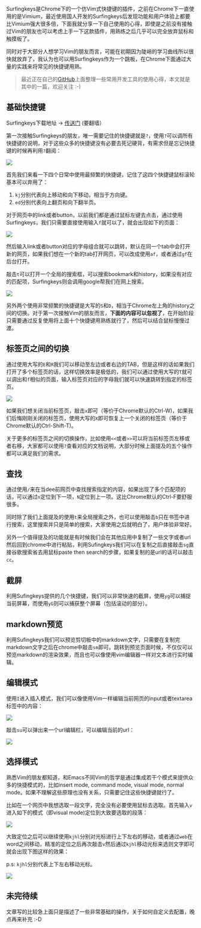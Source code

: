 Surfingkeys是Chrome下的一个仿Vim式快捷键的插件，之前在Chrome下一直使用的是Vimium，最近使用国人开发的Surfingkeys后发现功能和用户体验上都要比Vimium强大很多倍，下面我就分享一下自己使用的心得，即使是之前没有接触过Vim的朋友也可以考虑上手一下这款插件，用熟练之后几乎可以完全放弃鼠标和触摸板了。

同时对于大部分人想学习Vim的朋友而言，可能在初期因为陡峭的学习曲线所以很快就放弃了，我认为也可以用Surfingkeys作为一个跳板，在Chrome下面通过大量的实践来将常见的快捷键用熟。

> 最近正在自己的[GitHub]( https://github.com/ziwenxie/snippet )上面整理一些常用开发工具的使用心得，本文就是其中的一篇，欢迎关注 :-)


## 基础快捷键

Surfingkeys下载地址 -> [传送门](https://chrome.google.com/webstore/detail/surfingkeys/gfbliohnnapiefjpjlpjnehglfpaknnc) (要翻墙）

第一次接触Surfingkeys的朋友，唯一需要记住的快捷键就是`?`，使用`?`可以调所有快捷键的说明，对于这些众多的快捷键没有必要去死记硬背，有需求但是忘记快捷键的时候再利用`?`翻阅：

![](https://cloud.githubusercontent.com/assets/288207/16181995/1417ca44-36d4-11e6-96c9-9e84b33f0916.png)

首先我们来看一下四个日常中使用最频繁的快捷键，记住了这四个快捷键鼠标滚轮基本可以弃用了：

1. `kj`分别代表向上移动和向下移动，相当于方向键。
2. `ed`分别代表向上翻页和向下翻半页。

对于网页中的link或者button，以前我们都是通过鼠标左键去点击，通过使用Surfingkeys，我们只需要直接使用输入`f`就可以了，就会出现如下的页面：

![](https://user-gold-cdn.xitu.io/2017/8/24/3070995e6cb288b556c6c850e2a60605)

然后输入link或者button对应的字母组合就可以跳转，默认在同一个tab中会打开新的网页，如果我们想在一个新的tab打开网页，可以改成使用`af`，或者通过`gf`在后台打开。

敲击`t`可以打开一个全局的搜索框，可以搜索bookmark和history，如果没有对应的匹配项，Surfingkeys则会调用google帮我们在网上搜索。

![](https://user-gold-cdn.xitu.io/2017/8/24/b7d1684bd9c18b16f03446dc08e99397)

另外两个使用非常频繁的快捷键是大写的`S`和`D`，相当于Chrome左上角的history之间的切换。对于第一次接触Vim的朋友而言，**下面的内容可以忽视了**，在开始阶段只需要通过反复使用将上面十个快捷键用熟练就行了，然后可以结合鼠标慢慢过渡。


## 标签页之间的切换

通过使用大写的`E`和`R`我们可以移动至左边或者右边的TAB，但是这样的话如果我们打开了多个标签页的话，这样切换效率是极低的，我们可以通过使用大写的`T`就可以调出和`f`相似的页面，输入标签页对应的字母我们就可以快速跳转到指定的标签页。

![](https://user-gold-cdn.xitu.io/2017/8/24/66d054cc553dbdc2e3d04d7aeba9b28e)

如果我们想关闭当前标签页，敲击`x`即可（等价于Chrome默认的Ctrl-W)，如果我们后悔刚刚关闭的标签页，使用大写的`X`即可恢复上一个关闭的标签页（等价于Chrome默认的Ctrl-Shift-T)。

关于更多的标签页之间的切换操作，比如使用`<<`或者`>>`可以将当前标签页左移或者右移，大家都可以使用`?`查看对应的文档说明，大部分时候上面提及的五个操作都可以满足我们的需求。

## 查找

通过使用`/`来在当dee前网页中查找搜索指定的内容，如果出现了多个匹配项的话，可以通过`n`定位到下一项，`N`定位到上一项。这比Chrome默认的Ctrl-F要舒服很多。

同时除了我们上面提及的使用`t`来全局搜索之外，也可以使用敲击`b`只在书签中进行搜索，这里搜索并只是简单的搜索，大家使用之后就明白了，用户体验非常好。

另外一个值得提及的功能就是有时候我们会在其他应用中复制了一些文字或者url然后回到chrome中进行粘贴，利用Sufingkeys我们可以在复制之后直接敲击`sg`直接谷歌搜索省去用鼠标paste then search的步骤，如果复制的是url的话可以敲击`cc`。

## 截屏

利用Sufingkeys提供的几个快捷键，我们可以非常快速的截屏，使用`yg`可以捕捉当前屏幕，而使用`yG`则可以捕获整个屏幕（包括滚动的部分）。

## markdown预览

利用Sufingkeys我们可以预览剪切板中的markdown文字，只需要在复制完markdown文字之后在chrome中敲击`sm`即可。跳转到预览页面时候，不仅仅可以预览markdown的渲染效果，而且也可以像使用vim编辑器一样对文本进行实时编辑。

## 编辑模式

使用`I`进入插入模式，我们可以像使用Vim一样编辑当前网页的input或者textarea标签中的内容：

![](https://user-gold-cdn.xitu.io/2017/8/24/e998a328357fa0b3d5cc6ead06205069)

敲击`su`可以弹出来一个url编辑栏，可以编辑当前的url：

![](https://user-gold-cdn.xitu.io/2017/8/24/9e21e0058bbf60946e2880b0269a4983)

## 选择模式

熟悉Vim的朋友都知道，和Emacs不同Vim的哲学是通过集成若干个模式来提供众多的快捷模式的，比如insert mode, command mode, visual mode, normal mode。如果不理解这些原理也没有关系，只需要记住这些快捷键就行了。

比如在一个网页中我想选取一段文字，完全没有必要使用鼠标去选取。首先输入`v`进入如下的模式（即visual mode)定位到大致要选取的段落：

![](https://user-gold-cdn.xitu.io/2017/8/24/cc9d9e5fc68934892bd404b2b69c1330)

大致定位之后可以继续使用`kjhl`分别对光标进行上下左右的移动，或者通过`web`在word之间移动，精准的定位之后再次敲击`v`然后通过`kjhl`移动光标来选则文字即可就会出现下图这样的效果：

p.s: `kjhl`分别代表上下左右移动光标。

![](https://user-gold-cdn.xitu.io/2017/8/24/09ba8aaaca883050070f876d4ebaaae6)

## 未完待续

文章写的比较急上面只是描述了一些非常基础的操作，关于如何自定义去配置，晚点再来补充 :-D
